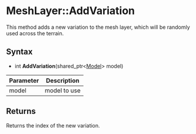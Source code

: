 # MeshLayer::AddVariation

This method adds a new variation to the mesh layer, which will be randomly used across the terrain.

## Syntax

- int **AddVariation**(shared_ptr<[Model](Model)\> model)

| Parameter | Description |
|---|---|
| model | model to use |

## Returns

Returns the index of the new variation.
